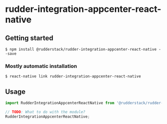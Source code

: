 # rudder-integration-appcenter-react-native

## Getting started

`$ npm install @rudderstack/rudder-integration-appcenter-react-native --save`

### Mostly automatic installation

`$ react-native link rudder-integration-appcenter-react-native`

## Usage
```javascript
import RudderIntegrationAppcenterReactNative from '@rudderstack/rudder-integration-appcenter-react-native';

// TODO: What to do with the module?
RudderIntegrationAppcenterReactNative;
```
